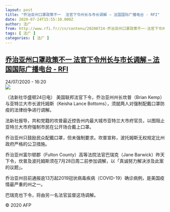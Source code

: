 ```yaml
---
layout: post
title: "乔治亚州口罩政策不一  法官下令州长与市长调解 – 法国国际广播电台 - RFI"
date: 2020-07-24T15:55:10.000Z
author: 法广
from: http://www.rfi.fr//cn/contenu/20200724-乔治亚州口罩政策不一-法官下令州长与市长调解
tags: [ 法广 ]
categories: [ 法广 ]
---
```

<!--1595606110000-->
[乔治亚州口罩政策不一  法官下令州长与市长调解 – 法国国际广播电台 - RFI](http://www.rfi.fr//cn/contenu/20200724-%E4%B9%94%E6%B2%BB%E4%BA%9A%E5%B7%9E%E5%8F%A3%E7%BD%A9%E6%94%BF%E7%AD%96%E4%B8%8D%E4%B8%80-%E6%B3%95%E5%AE%98%E4%B8%8B%E4%BB%A4%E5%B7%9E%E9%95%BF%E4%B8%8E%E5%B8%82%E9%95%BF%E8%B0%83%E8%A7%A3)
------

<div>
<div>24/07/2020 - 16:20</div><img src="https://s.rfi.fr/media/display/2f0e4398-cdbe-11ea-9bd7-005056a98db9/w:310/p:16x9/int0022b.200724222002.jpg"><div class="t-content__body u-clearfix"><div class="m-interstitial"></div><p>（法新社华盛顿24日电）    美国联邦法官下令，乔治亚州州长坎普（Brian Kemp）与亚特兰大市长波托姆斯（Keisha Lance Bottoms），须就两人对强制配戴口罩防疫的法律纷争进行调解。</p><p>    法新社报导，共和党籍的坎普最近控告州内最大城市亚特兰大市府官员，以图阻止亚特兰大市府强制市民在公开场合戴上口罩。</p><p>    乔治亚州只鼓励民众配戴口罩，但未强制要求。坎普宣称，波托姆斯无权规定比州政府严格的公卫措施。</p><p>    乔治亚州富尔顿郡（Fulton County）高等法院法官巴瑞克（Jane Barwick）昨天下令，坎普及波托姆斯须在7月28日周二前参加调解，以「真诚努力解决涉及此案的议题」。</p><p>    乔治亚州目前通报逾13万起2019冠状病毒疾病（COVID-19）确诊病例，是美国疫情最严重的州之一。</p><p>    巴瑞克也下令，将由另一名法官监督这场调解。</p><p class="t-copyright">© 2020 AFP</p>        </div>
</div>
